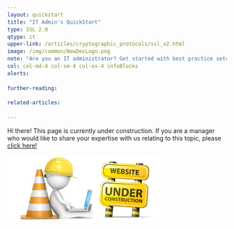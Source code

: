 ```yaml
---
layout: quickstart
title: "IT Admin's QuickStart"
type: SSL 2.0
qtype: it
upper-link: /articles/cryptographic_protocols/ssl_v2.html
image: /img/common/NewDevLogo.png
note: "Are you an IT administrator? Get started with best practice setup details above."
col: col-md-4 col-sm-4 col-xs-4 infoBlocks
alerts:

further-reading:

related-articles:

---
```


Hi there! This page is currently under construction. If you are a manager who would like to share your expertise with us relating to this topic, please <a href="CONTRIBUTING-template.md">click here!</a>

<img src="/img/common/under_construction.jpg" style="width:70%;height:70%;" alt="under construction image">
